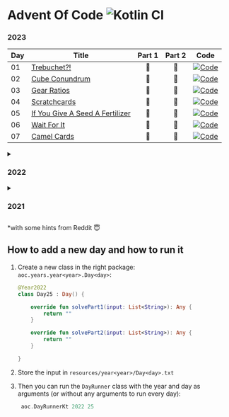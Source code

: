 # Advent Of Code ![Kotlin CI](https://github.com/ZhongXiLu/AdventOfCode/workflows/Kotlin%20CI/badge.svg)

### 2023

| Day | Title                                                                  | Part 1 | Part 2 | Code                                                                                                                                                      |
|-----|------------------------------------------------------------------------|:------:|:------:|-----------------------------------------------------------------------------------------------------------------------------------------------------------|
| 01  | [Trebuchet?!](https://adventofcode.com/2023/day/1)                     |   🌟   |   🌟   | [![Code](https://img.shields.io/badge/Day01.kt-%237F52FF.svg?style=flat-square&logo=kotlin&logoColor=white)](src/main/kotlin/aoc/years/year2023/Day01.kt) |
| 02  | [Cube Conundrum](https://adventofcode.com/2023/day/2)                  |   🌟   |   🌟   | [![Code](https://img.shields.io/badge/Day02.kt-%237F52FF.svg?style=flat-square&logo=kotlin&logoColor=white)](src/main/kotlin/aoc/years/year2023/Day02.kt) |
| 03  | [Gear Ratios](https://adventofcode.com/2023/day/3)                     |   🌟   |   🌟   | [![Code](https://img.shields.io/badge/Day03.kt-%237F52FF.svg?style=flat-square&logo=kotlin&logoColor=white)](src/main/kotlin/aoc/years/year2023/Day03.kt) |
| 04  | [Scratchcards](https://adventofcode.com/2023/day/4)                    |   🌟   |   🌟   | [![Code](https://img.shields.io/badge/Day04.kt-%237F52FF.svg?style=flat-square&logo=kotlin&logoColor=white)](src/main/kotlin/aoc/years/year2023/Day04.kt) |
| 05  | [If You Give A Seed A Fertilizer](https://adventofcode.com/2023/day/5) |   🌟   |   🌟   | [![Code](https://img.shields.io/badge/Day05.kt-%237F52FF.svg?style=flat-square&logo=kotlin&logoColor=white)](src/main/kotlin/aoc/years/year2023/Day05.kt) |
| 06  | [Wait For It](https://adventofcode.com/2023/day/6)                     |   🌟   |   🌟   | [![Code](https://img.shields.io/badge/Day06.kt-%237F52FF.svg?style=flat-square&logo=kotlin&logoColor=white)](src/main/kotlin/aoc/years/year2023/Day06.kt) |
| 07  | [Camel Cards](https://adventofcode.com/2023/day/7)                     |   🌟   |   🌟   | [![Code](https://img.shields.io/badge/Day07.kt-%237F52FF.svg?style=flat-square&logo=kotlin&logoColor=white)](src/main/kotlin/aoc/years/year2023/Day07.kt) |


<details>
  <summary><h3>2022</h3></summary>

| Day | Title                                                            | Part 1 | Part 2 | Code                                                                                                                                                      |
|-----|------------------------------------------------------------------|:------:|:------:|-----------------------------------------------------------------------------------------------------------------------------------------------------------|
| 01  | [Calorie Counting](https://adventofcode.com/2022/day/1)          |   🌟   |   🌟   | [![Code](https://img.shields.io/badge/Day01.kt-%237F52FF.svg?style=flat-square&logo=kotlin&logoColor=white)](src/main/kotlin/aoc/years/year2022/Day01.kt) |
| 02  | [Rock Paper Scissors](https://adventofcode.com/2022/day/2)       |   🌟   |   🌟   | [![Code](https://img.shields.io/badge/Day02.kt-%237F52FF.svg?style=flat-square&logo=kotlin&logoColor=white)](src/main/kotlin/aoc/years/year2022/Day02.kt) |
| 03  | [Rucksack Reorganization](https://adventofcode.com/2022/day/3)   |   🌟   |   🌟   | [![Code](https://img.shields.io/badge/Day03.kt-%237F52FF.svg?style=flat-square&logo=kotlin&logoColor=white)](src/main/kotlin/aoc/years/year2022/Day03.kt) |
| 04  | [Camp Cleanup](https://adventofcode.com/2022/day/4)              |   🌟   |   🌟   | [![Code](https://img.shields.io/badge/Day04.kt-%237F52FF.svg?style=flat-square&logo=kotlin&logoColor=white)](src/main/kotlin/aoc/years/year2022/Day04.kt) |
| 05  | [Supply Stacks](https://adventofcode.com/2022/day/5)             |   🌟   |   🌟   | [![Code](https://img.shields.io/badge/Day05.kt-%237F52FF.svg?style=flat-square&logo=kotlin&logoColor=white)](src/main/kotlin/aoc/years/year2022/Day05.kt) |
| 06  | [Tuning Trouble](https://adventofcode.com/2022/day/6)            |   🌟   |   🌟   | [![Code](https://img.shields.io/badge/Day06.kt-%237F52FF.svg?style=flat-square&logo=kotlin&logoColor=white)](src/main/kotlin/aoc/years/year2022/Day06.kt) |
| 07  | [No Space Left On Device](https://adventofcode.com/2022/day/7)   |   🌟   |   🌟   | [![Code](https://img.shields.io/badge/Day07.kt-%237F52FF.svg?style=flat-square&logo=kotlin&logoColor=white)](src/main/kotlin/aoc/years/year2022/Day07.kt) |
| 08  | [Treetop Tree House](https://adventofcode.com/2022/day/8)        |   🌟   |   🌟   | [![Code](https://img.shields.io/badge/Day08.kt-%237F52FF.svg?style=flat-square&logo=kotlin&logoColor=white)](src/main/kotlin/aoc/years/year2022/Day08.kt) |
| 09  | [Rope Bridge](https://adventofcode.com/2022/day/9)               |   🌟   |   🌟   | [![Code](https://img.shields.io/badge/Day09.kt-%237F52FF.svg?style=flat-square&logo=kotlin&logoColor=white)](src/main/kotlin/aoc/years/year2022/Day09.kt) |
| 10  | [Cathode-Ray Tube](https://adventofcode.com/2022/day/10)         |   🌟   |   🌟   | [![Code](https://img.shields.io/badge/Day10.kt-%237F52FF.svg?style=flat-square&logo=kotlin&logoColor=white)](src/main/kotlin/aoc/years/year2022/Day10.kt) |
| 11  | [Monkey in the Middle](https://adventofcode.com/2022/day/11)     |   🌟   |  🌟*   | [![Code](https://img.shields.io/badge/Day11.kt-%237F52FF.svg?style=flat-square&logo=kotlin&logoColor=white)](src/main/kotlin/aoc/years/year2022/Day11.kt) |
| 12  | [Hill Climbing Algorithm](https://adventofcode.com/2022/day/12)  |   🌟   |   🌟   | [![Code](https://img.shields.io/badge/Day12.kt-%237F52FF.svg?style=flat-square&logo=kotlin&logoColor=white)](src/main/kotlin/aoc/years/year2022/Day12.kt) |
| 13  | [Distress Signal](https://adventofcode.com/2022/day/13)          |   🌟   |   🌟   | [![Code](https://img.shields.io/badge/Day13.kt-%237F52FF.svg?style=flat-square&logo=kotlin&logoColor=white)](src/main/kotlin/aoc/years/year2022/Day13.kt) |
| 14  | [Regolith Reservoir](https://adventofcode.com/2022/day/14)       |   🌟   |   🌟   | [![Code](https://img.shields.io/badge/Day14.kt-%237F52FF.svg?style=flat-square&logo=kotlin&logoColor=white)](src/main/kotlin/aoc/years/year2022/Day14.kt) |
| 15  | [Beacon Exclusion Zone](https://adventofcode.com/2022/day/15)    |   🌟   |  🌟*   | [![Code](https://img.shields.io/badge/Day15.kt-%237F52FF.svg?style=flat-square&logo=kotlin&logoColor=white)](src/main/kotlin/aoc/years/year2022/Day15.kt) |
| 16  | [Proboscidea Volcanium](https://adventofcode.com/2022/day/16)    |  🌟*   |  🌟*   | [![Code](https://img.shields.io/badge/Day16.kt-%237F52FF.svg?style=flat-square&logo=kotlin&logoColor=white)](src/main/kotlin/aoc/years/year2022/Day16.kt) |
| 17  | [Pyroclastic Flow](https://adventofcode.com/2022/day/17)         |   🌟   |   🌟   | [![Code](https://img.shields.io/badge/Day17.kt-%237F52FF.svg?style=flat-square&logo=kotlin&logoColor=white)](src/main/kotlin/aoc/years/year2022/Day17.kt) |
| 18  | [Boiling Boulders](https://adventofcode.com/2022/day/18)         |   🌟   |   🌟   | [![Code](https://img.shields.io/badge/Day18.kt-%237F52FF.svg?style=flat-square&logo=kotlin&logoColor=white)](src/main/kotlin/aoc/years/year2022/Day18.kt) |
| 19  | [Not Enough Minerals](https://adventofcode.com/2022/day/19)      |  🌟*   |   🌟   | [![Code](https://img.shields.io/badge/Day19.kt-%237F52FF.svg?style=flat-square&logo=kotlin&logoColor=white)](src/main/kotlin/aoc/years/year2022/Day19.kt) |
| 20  | [Grove Positioning System](https://adventofcode.com/2022/day/20) |   🌟   |   🌟   | [![Code](https://img.shields.io/badge/Day20.kt-%237F52FF.svg?style=flat-square&logo=kotlin&logoColor=white)](src/main/kotlin/aoc/years/year2022/Day20.kt) |
| 21  | [Monkey Math](https://adventofcode.com/2022/day/21)              |   🌟   |   🌟   | [![Code](https://img.shields.io/badge/Day21.kt-%237F52FF.svg?style=flat-square&logo=kotlin&logoColor=white)](src/main/kotlin/aoc/years/year2022/Day21.kt) |
| 22  | [Monkey Map](https://adventofcode.com/2022/day/22)               |   🌟   |   🌟   | [![Code](https://img.shields.io/badge/Day22.kt-%237F52FF.svg?style=flat-square&logo=kotlin&logoColor=white)](src/main/kotlin/aoc/years/year2022/Day22.kt) |
| 23  | [Unstable Diffusion](https://adventofcode.com/2022/day/23)       |   🌟   |   🌟   | [![Code](https://img.shields.io/badge/Day23.kt-%237F52FF.svg?style=flat-square&logo=kotlin&logoColor=white)](src/main/kotlin/aoc/years/year2022/Day23.kt) |
| 24  | [Blizzard Basin](https://adventofcode.com/2022/day/24)           |   🌟   |   🌟   | [![Code](https://img.shields.io/badge/Day24.kt-%237F52FF.svg?style=flat-square&logo=kotlin&logoColor=white)](src/main/kotlin/aoc/years/year2022/Day24.kt) |
| 25  | [Full of Hot Air](https://adventofcode.com/2022/day/25)          |   🌟   |   🌟   | [![Code](https://img.shields.io/badge/Day25.kt-%237F52FF.svg?style=flat-square&logo=kotlin&logoColor=white)](src/main/kotlin/aoc/years/year2022/Day25.kt) |
</details>

<details>
  <summary><h3>2021</h3></summary>

| Day | Title                                                          | Part 1 | Part 2 | Code                                                                                                                                                      |
|-----|----------------------------------------------------------------|:------:|:------:|-----------------------------------------------------------------------------------------------------------------------------------------------------------|
| 01  | [Sonar Sweep](https://adventofcode.com/2021/day/1)             |   🌟   |   🌟   | [![Code](https://img.shields.io/badge/Day01.kt-%237F52FF.svg?style=flat-square&logo=kotlin&logoColor=white)](src/main/kotlin/aoc/years/year2021/Day01.kt) |
| 02  | [Dive!](https://adventofcode.com/2021/day/2)                   |   🌟   |   🌟   | [![Code](https://img.shields.io/badge/Day02.kt-%237F52FF.svg?style=flat-square&logo=kotlin&logoColor=white)](src/main/kotlin/aoc/years/year2021/Day02.kt) |
| 03  | [Binary Diagnostic](https://adventofcode.com/2021/day/3)       |   🌟   |   🌟   | [![Code](https://img.shields.io/badge/Day03.kt-%237F52FF.svg?style=flat-square&logo=kotlin&logoColor=white)](src/main/kotlin/aoc/years/year2021/Day03.kt) |
| 04  | [Giant Squid](https://adventofcode.com/2021/day/4)             |   🌟   |   🌟   | [![Code](https://img.shields.io/badge/Day04.kt-%237F52FF.svg?style=flat-square&logo=kotlin&logoColor=white)](src/main/kotlin/aoc/years/year2021/Day04.kt) |
| 05  | [Hydrothermal Venture](https://adventofcode.com/2021/day/5)    |   🌟   |   🌟   | [![Code](https://img.shields.io/badge/Day05.kt-%237F52FF.svg?style=flat-square&logo=kotlin&logoColor=white)](src/main/kotlin/aoc/years/year2021/Day05.kt) |
| 06  | [Lanternfish](https://adventofcode.com/2021/day/6)             |   🌟   |  🌟*   | [![Code](https://img.shields.io/badge/Day06.kt-%237F52FF.svg?style=flat-square&logo=kotlin&logoColor=white)](src/main/kotlin/aoc/years/year2021/Day06.kt) |
| 07  | [The Treachery of Whales](https://adventofcode.com/2021/day/7) |   🌟   |   🌟   | [![Code](https://img.shields.io/badge/Day07.kt-%237F52FF.svg?style=flat-square&logo=kotlin&logoColor=white)](src/main/kotlin/aoc/years/year2021/Day07.kt) |
| 08  | [Seven Segment Search](https://adventofcode.com/2021/day/8)    |   🌟   |   🌟   | [![Code](https://img.shields.io/badge/Day08.kt-%237F52FF.svg?style=flat-square&logo=kotlin&logoColor=white)](src/main/kotlin/aoc/years/year2021/Day08.kt) |
| 09  | [Smoke Basin](https://adventofcode.com/2021/day/9)             |   🌟   |   🌟   | [![Code](https://img.shields.io/badge/Day09.kt-%237F52FF.svg?style=flat-square&logo=kotlin&logoColor=white)](src/main/kotlin/aoc/years/year2021/Day09.kt) |
| 10  | [Syntax Scoring](https://adventofcode.com/2021/day/10)         |   🌟   |   🌟   | [![Code](https://img.shields.io/badge/Day10.kt-%237F52FF.svg?style=flat-square&logo=kotlin&logoColor=white)](src/main/kotlin/aoc/years/year2021/Day10.kt) |
| 11  | [Dumbo Octopus](https://adventofcode.com/2021/day/11)          |   🌟   |   🌟   | [![Code](https://img.shields.io/badge/Day11.kt-%237F52FF.svg?style=flat-square&logo=kotlin&logoColor=white)](src/main/kotlin/aoc/years/year2021/Day11.kt) |
</details>

*with some hints from Reddit 😇

## How to add a new day and how to run it

1. Create a new class in the right package: `aoc.years.year<year>.Day<day>`:

    ```kotlin
    @Year2022
    class Day25 : Day() {
    
        override fun solvePart1(input: List<String>): Any {
            return ""
        }
    
        override fun solvePart2(input: List<String>): Any {
            return ""
        }
    
    }
    ```

2. Store the input in `resources/year<year>/Day<day>.txt`

3. Then you can run the `DayRunner` class with the year and day as arguments (or without any arguments to run every day):
    
   ```kotlin
    aoc.DayRunnerKt 2022 25
    ```
